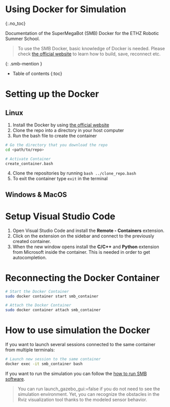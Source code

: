 # Using Docker for Simulation
{:.no_toc} 

Documentation of the SuperMegaBot (SMB) Docker for the ETHZ Robotic Summer School.

> To use the SMB Docker, basic knowledge of Docker is needed. Please check [the official website](https://docs.docker.com) to learn how to build, save, reconnect etc. 

{: .smb-mention }


* Table of contents
{:toc}


# Setting up the Docker

## Linux
1. Install the Docker by using [the official website](https://docs.docker.com/engine/install/ubuntu/)
2. Clone the repo into a directory in your host computer
3. Run the bash file to create the container
```bash
# Go the directory that you download the repo
cd <path/to/repo>

# Activate Container
create_container.bash
```
4. Clone the repositories by running `bash ../clone_repo.bash`
5. To exit the container type `exit` in the terminal

## Windows & MacOS

# Setup Visual Studio Code

1. Open Visual Studio Code and install the **Remote - Containers** extension.
2. Click on the extension on the sidebar and connect to the previously created container.
3. When the new window opens install the **C/C++** and **Python** extension from Microsoft inside the container. This is needed in order to get autocompletion.

# Reconnecting the Docker Container

```bash
# Start the Docker Container
sudo docker container start smb_container

# Attach the Docker Container
sudo docker container attach smb_container
```

# How to use simulation the Docker

If you want to launch several sessions connected to the same container from multiple terminals: 

```bash
# Launch new session to the same container
docker exec -it smb_container bash
```

If you want to run the simulation you can follow the [how to run SMB software](https://ethz-robotx.github.io/SuperMegaBot/core-software/HowToRunSoftware.html).

> You can run launch_gazebo_gui:=false if you do not need to see the simulation environment. Yet, you can recognize the obstacles in the Rviz visualization tool thanks to the modeled sensor behavior.